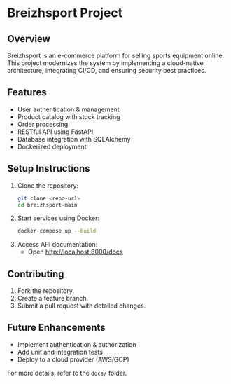 # Breizhsport Project

## Overview
Breizhsport is an e-commerce platform for selling sports equipment online. This project modernizes the system by implementing a cloud-native architecture, integrating CI/CD, and ensuring security best practices.

## Features
- User authentication & management
- Product catalog with stock tracking
- Order processing
- RESTful API using FastAPI
- Database integration with SQLAlchemy
- Dockerized deployment

## Setup Instructions
1. Clone the repository:
   ```bash
   git clone <repo-url>
   cd breizhsport-main
   ```
2. Start services using Docker:
   ```bash
   docker-compose up --build
   ```
3. Access API documentation:
   - Open [http://localhost:8000/docs](http://localhost:8000/docs)

## Contributing
1. Fork the repository.
2. Create a feature branch.
3. Submit a pull request with detailed changes.

## Future Enhancements
- Implement authentication & authorization
- Add unit and integration tests
- Deploy to a cloud provider (AWS/GCP)

For more details, refer to the `docs/` folder.

